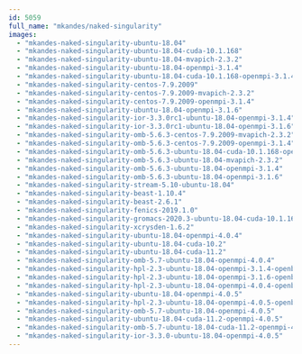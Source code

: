 ```yaml
---
id: 5059
full_name: "mkandes/naked-singularity"
images: 
  - "mkandes-naked-singularity-ubuntu-18.04"
  - "mkandes-naked-singularity-ubuntu-18.04-cuda-10.1.168"
  - "mkandes-naked-singularity-ubuntu-18.04-mvapich-2.3.2"
  - "mkandes-naked-singularity-ubuntu-18.04-openmpi-3.1.4"
  - "mkandes-naked-singularity-ubuntu-18.04-cuda-10.1.168-openmpi-3.1.4"
  - "mkandes-naked-singularity-centos-7.9.2009"
  - "mkandes-naked-singularity-centos-7.9.2009-mvapich-2.3.2"
  - "mkandes-naked-singularity-centos-7.9.2009-openmpi-3.1.4"
  - "mkandes-naked-singularity-ubuntu-18.04-openmpi-3.1.6"
  - "mkandes-naked-singularity-ior-3.3.0rc1-ubuntu-18.04-openmpi-3.1.4"
  - "mkandes-naked-singularity-ior-3.3.0rc1-ubuntu-18.04-openmpi-3.1.6"
  - "mkandes-naked-singularity-omb-5.6.3-centos-7.9.2009-mvapich-2.3.2"
  - "mkandes-naked-singularity-omb-5.6.3-centos-7.9.2009-openmpi-3.1.4"
  - "mkandes-naked-singularity-omb-5.6.3-ubuntu-18.04-cuda-10.1.168-openmpi-3.1.4"
  - "mkandes-naked-singularity-omb-5.6.3-ubuntu-18.04-mvapich-2.3.2"
  - "mkandes-naked-singularity-omb-5.6.3-ubuntu-18.04-openmpi-3.1.4"
  - "mkandes-naked-singularity-omb-5.6.3-ubuntu-18.04-openmpi-3.1.6"
  - "mkandes-naked-singularity-stream-5.10-ubuntu-18.04"
  - "mkandes-naked-singularity-beast-1.10.4"
  - "mkandes-naked-singularity-beast-2.6.1"
  - "mkandes-naked-singularity-fenics-2019.1.0"
  - "mkandes-naked-singularity-gromacs-2020.3-ubuntu-18.04-cuda-10.1.168-tmpi-avx-512-cuda-70"
  - "mkandes-naked-singularity-xcrysden-1.6.2"
  - "mkandes-naked-singularity-ubuntu-18.04-openmpi-4.0.4"
  - "mkandes-naked-singularity-ubuntu-18.04-cuda-10.2"
  - "mkandes-naked-singularity-ubuntu-18.04-cuda-11.2"
  - "mkandes-naked-singularity-omb-5.7-ubuntu-18.04-openmpi-4.0.4"
  - "mkandes-naked-singularity-hpl-2.3-ubuntu-18.04-openmpi-3.1.4-openblas-0.3.10"
  - "mkandes-naked-singularity-hpl-2.3-ubuntu-18.04-openmpi-3.1.6-openblas-0.3.10"
  - "mkandes-naked-singularity-hpl-2.3-ubuntu-18.04-openmpi-4.0.4-openblas-0.3.14"
  - "mkandes-naked-singularity-ubuntu-18.04-openmpi-4.0.5"
  - "mkandes-naked-singularity-hpl-2.3-ubuntu-18.04-openmpi-4.0.5-openblas-0.3.14"
  - "mkandes-naked-singularity-omb-5.7-ubuntu-18.04-openmpi-4.0.5"
  - "mkandes-naked-singularity-ubuntu-18.04-cuda-11.2-openmpi-4.0.5"
  - "mkandes-naked-singularity-omb-5.7-ubuntu-18.04-cuda-11.2-openmpi-4.0.5"
  - "mkandes-naked-singularity-ior-3.3.0-ubuntu-18.04-openmpi-4.0.5"
---
```

